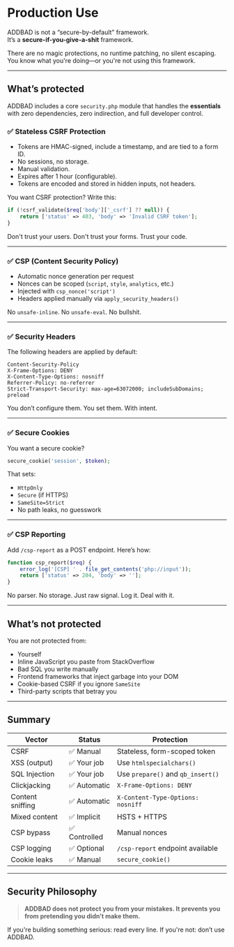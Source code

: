 # Production Use

ADDBAD is not a “secure-by-default” framework.  
It’s a **secure-if-you-give-a-shit** framework.

There are no magic protections, no runtime patching, no silent escaping.  
You know what you're doing—or you're not using this framework.

---

## What’s protected

ADDBAD includes a core `security.php` module that handles the **essentials** with zero dependencies, zero indirection, and full developer control.

### ✅ Stateless CSRF Protection

- Tokens are HMAC-signed, include a timestamp, and are tied to a form ID.
- No sessions, no storage.
- Manual validation.
- Expires after 1 hour (configurable).
- Tokens are encoded and stored in hidden inputs, not headers.

You want CSRF protection? Write this:

```php
if (!csrf_validate($req['body']['_csrf'] ?? null)) {
    return ['status' => 403, 'body' => 'Invalid CSRF token'];
}
````

Don't trust your users. Don't trust your forms. Trust your code.

---

### ✅ CSP (Content Security Policy)

* Automatic nonce generation per request
* Nonces can be scoped (`script`, `style`, `analytics`, etc.)
* Injected with `csp_nonce('script')`
* Headers applied manually via `apply_security_headers()`

No `unsafe-inline`.
No `unsafe-eval`.
No bullshit.

---

### ✅ Security Headers

The following headers are applied by default:

```http
Content-Security-Policy
X-Frame-Options: DENY
X-Content-Type-Options: nosniff
Referrer-Policy: no-referrer
Strict-Transport-Security: max-age=63072000; includeSubDomains; preload
```

You don’t configure them. You set them. With intent.

---

### ✅ Secure Cookies

You want a secure cookie?

```php
secure_cookie('session', $token);
```

That sets:

* `HttpOnly`
* `Secure` (if HTTPS)
* `SameSite=Strict`
* No path leaks, no guesswork

---

### ✅ CSP Reporting

Add `/csp-report` as a POST endpoint. Here’s how:

```php
function csp_report($req) {
    error_log('[CSP] ' . file_get_contents('php://input'));
    return ['status' => 204, 'body' => ''];
}
```

No parser. No storage. Just raw signal. Log it. Deal with it.

---

## What’s not protected

You are not protected from:

* Yourself
* Inline JavaScript you paste from StackOverflow
* Bad SQL you write manually
* Frontend frameworks that inject garbage into your DOM
* Cookie-based CSRF if you ignore `SameSite`
* Third-party scripts that betray you

---

## Summary

| Vector           | Status       | Protection                        |
| ---------------- | ------------ | --------------------------------- |
| CSRF             | ✅ Manual     | Stateless, form-scoped token      |
| XSS (output)     | ✅ Your job   | Use `htmlspecialchars()`          |
| SQL Injection    | ✅ Your job   | Use `prepare()` and `qb_insert()` |
| Clickjacking     | ✅ Automatic  | `X-Frame-Options: DENY`           |
| Content sniffing | ✅ Automatic  | `X-Content-Type-Options: nosniff` |
| Mixed content    | ✅ Implicit   | HSTS + HTTPS                      |
| CSP bypass       | ✅ Controlled | Manual nonces                     |
| CSP logging      | ✅ Optional   | `/csp-report` endpoint available  |
| Cookie leaks     | ✅ Manual     | `secure_cookie()`                 |

---

## Security Philosophy

> **ADDBAD does not protect you from your mistakes.
> It prevents you from pretending you didn’t make them.**

If you're building something serious: read every line.
If you're not: don’t use ADDBAD.

